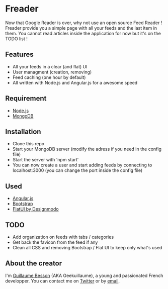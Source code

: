 Freader
=======

Now that Google Reader is over, why not use an open source Feed Reader !
Freader provide you a simple page with all your feeds and the last item in them.
You cannot read articles inside the application for now but it's on the TODO list !

Features
--------

* All your feeds in a clear (and flat) UI
* User managment (creation, removing)
* Feed caching (one hour by default)
* All written with Node.js and Angular.js for a awesome speed

Requirement
-----------

* [Node.js](http://nodejs.org/)
* [MongoDB](http://www.mongodb.org/)

Installation
------------

* Clone this repo
* Start your MongoDB server (modify the adress if you need in the config file)
* Start the server with 'npm start'
* You can now create a user and start adding feeds by connecting to localhost:3000 (you can change the port inside the config file)

Used
----

* [Angular.js](http://angularjs.org/)
* [Bootstrap](http://twitter.github.io/bootstrap/)
* [FlatUI by Designmodo](http://designmodo.github.io/Flat-UI/)

TODO
----

* Add organization on feeds with tabs / categories
* Get back the favicon from the feed if any
* Clean all CSS and removing Bootstrap / Flat UI to keep only what's used

About the creator
-----------------

I'm [Guillaume Besson](http://besson.co/) (AKA Geekuillaume), a young and passionated French developper.
You can contact me on [Twitter](http://twitter.com/geekuillaume) or by [email](guillaume@besson.com).
